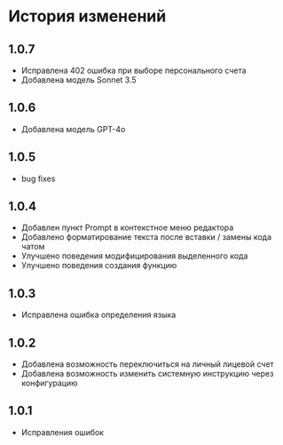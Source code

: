 # История изменений

## 1.0.7

- Исправлена 402 ошибка при выборе персонального счета
- Добавлена модель Sonnet 3.5

## 1.0.6

- Добавлена модель GPT-4o

## 1.0.5

- bug fixes

## 1.0.4

- Добавлен пункт Prompt в контекстное меню редактора
- Добавлено форматирование текста после вставки / замены кода чатом
- Улучшено поведения модифицирования выделенного кода
- Улучшено поведения создания функцию

## 1.0.3

- Исправлена ошибка определения языка

## 1.0.2

- Добавлена возможность переключиться на личный лицевой счет
- Добавлена возможность изменить системную инструкцию через конфигурацию

## 1.0.1

- Исправления ошибок